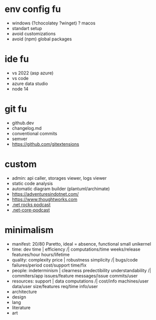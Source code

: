 # env config fu
* windows (?chocolatey ?winget) ? macos
* standart setup
* avoid customizations
* avoid (npm) global packages

# ide fu
* vs 2022 (asp azure) 
* vs code
* azure data studio
* node 14

# git fu
* github.dev
* changelog.md
* conventional commits
* semver
* https://github.com/gitextensions 

# custom
* admin: api caller, storages viewer, logs viewer
* static code analysis
* automatic diagram builder (plantuml/archimate)
* https://adventuresindotnet.com/
* https://www.thoughtworks.com
* [.net rocks podcast](https://dotnetrocks.com)
* [.net-core-podcast](https://www.youtube.com/c/JamieTaylorDotNetCore)

# minimalism
  * manifest: 20/80 Paretto, ideal = absence, functional small unikernel
  * time: dev time \| efficiency /| computations/time weeks/release features/hour hours/lifetime
  * quality: complexity price \| robustness simplicity /| bugs/code failures/period cost/support time/fix
  * people: indeterminism \| clearness predectibility understandability /| commiters/app issues/feature messages/issue commits/user
  * resources: support \| data computations /| cost/info machines/user data/user size/features req/time info/user
  * architecture
  * design
  * lang
  * literature
  * art
